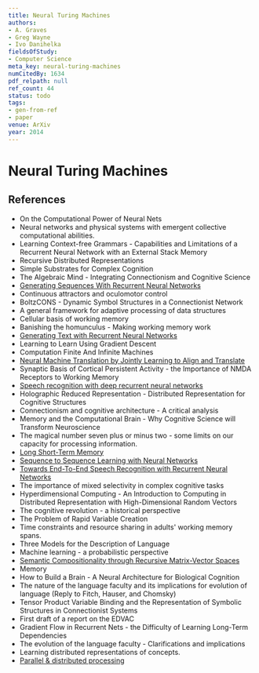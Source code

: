 ```yaml
---
title: Neural Turing Machines
authors:
- A. Graves
- Greg Wayne
- Ivo Danihelka
fieldsOfStudy:
- Computer Science
meta_key: neural-turing-machines
numCitedBy: 1634
pdf_relpath: null
ref_count: 44
status: todo
tags:
- gen-from-ref
- paper
venue: ArXiv
year: 2014
---
```


# Neural Turing Machines

## References

- On the Computational Power of Neural Nets
- Neural networks and physical systems with emergent collective computational abilities.
- Learning Context-free Grammars - Capabilities and Limitations of a Recurrent Neural Network with an External Stack Memory
- Recursive Distributed Representations
- Simple Substrates for Complex Cognition
- The Algebraic Mind - Integrating Connectionism and Cognitive Science
- [Generating Sequences With Recurrent Neural Networks](./generating-sequences-with-recurrent-neural-networks.md)
- Continuous attractors and oculomotor control
- BoltzCONS - Dynamic Symbol Structures in a Connectionist Network
- A general framework for adaptive processing of data structures
- Cellular basis of working memory
- Banishing the homunculus - Making working memory work
- [Generating Text with Recurrent Neural Networks](./generating-text-with-recurrent-neural-networks.md)
- Learning to Learn Using Gradient Descent
- Computation Finite And Infinite Machines
- [Neural Machine Translation by Jointly Learning to Align and Translate](./neural-machine-translation-by-jointly-learning-to-align-and-translate.md)
- Synaptic Basis of Cortical Persistent Activity - the Importance of NMDA Receptors to Working Memory
- [Speech recognition with deep recurrent neural networks](./speech-recognition-with-deep-recurrent-neural-networks.md)
- Holographic Reduced Representation - Distributed Representation for Cognitive Structures
- Connectionism and cognitive architecture - A critical analysis
- Memory and the Computational Brain - Why Cognitive Science will Transform Neuroscience
- The magical number seven plus or minus two - some limits on our capacity for processing information.
- [Long Short-Term Memory](./long-short-term-memory.md)
- [Sequence to Sequence Learning with Neural Networks](./sequence-to-sequence-learning-with-neural-networks.md)
- [Towards End-To-End Speech Recognition with Recurrent Neural Networks](./towards-end-to-end-speech-recognition-with-recurrent-neural-networks.md)
- The importance of mixed selectivity in complex cognitive tasks
- Hyperdimensional Computing - An Introduction to Computing in Distributed Representation with High-Dimensional Random Vectors
- The cognitive revolution - a historical perspective
- The Problem of Rapid Variable Creation
- Time constraints and resource sharing in adults' working memory spans.
- Three Models for the Description of Language
- Machine learning - a probabilistic perspective
- [Semantic Compositionality through Recursive Matrix-Vector Spaces](./semantic-compositionality-through-recursive-matrix-vector-spaces.md)
- Memory
- How to Build a Brain - A Neural Architecture for Biological Cognition
- The nature of the language faculty and its implications for evolution of language (Reply to Fitch, Hauser, and Chomsky)
- Tensor Product Variable Binding and the Representation of Symbolic Structures in Connectionist Systems
- First draft of a report on the EDVAC
- Gradient Flow in Recurrent Nets - the Difficulty of Learning Long-Term Dependencies
- The evolution of the language faculty - Clarifications and implications
- Learning distributed representations of concepts.
- [Parallel & distributed processing](./parallel-distributed-processing.md)
